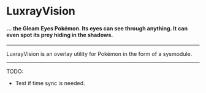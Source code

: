 # LuxrayVision
#### ... the Gleam Eyes Pokémon. Its eyes can see through anything. It can even spot its prey hiding in the shadows.
---

LuxrayVision is an overlay utility for Pokémon in the form of a sysmodule.

---

TODO:

- Test if time sync is needed.
